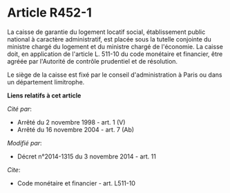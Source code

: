 # Article R452-1

La caisse de garantie du logement locatif social, établissement public national à caractère administratif, est placée sous la
tutelle conjointe du ministre chargé du logement et du ministre chargé de l'économie. La caisse doit, en application de
l'article L. 511-10 du code monétaire et financier, être agréée par l'Autorité de contrôle prudentiel et de résolution. 

Le siège de la caisse est fixé par le conseil d'administration à Paris ou dans un département limitrophe.

**Liens relatifs à cet article**

_Cité par_:

  - Arrêté du 2 novembre 1998 - art. 1 (V)
  - Arrêté du 16 novembre 2004 - art. 7 (Ab)

_Modifié par_:

  - Décret n°2014-1315 du 3 novembre 2014 - art. 11

_Cite_:

  - Code monétaire et financier - art. L511-10
